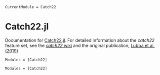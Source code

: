 ```@meta
CurrentModule = Catch22
```

# Catch22.jl

Documentation for [Catch22.jl](https://github.com/brendanjohnharris/Catch22.jl).
For detailed information about the _catch22_ feature set, see the [_catch22_ wiki](https://github.com/DynamicsAndNeuralSystems/catch22/wiki) and the original publication, [Lubba et al. (2019)](https://doi.org/10.1007/s10618-019-00647-x)

```@index
Modules = [Catch22]
```

```@autodocs
Modules = [Catch22]
```
